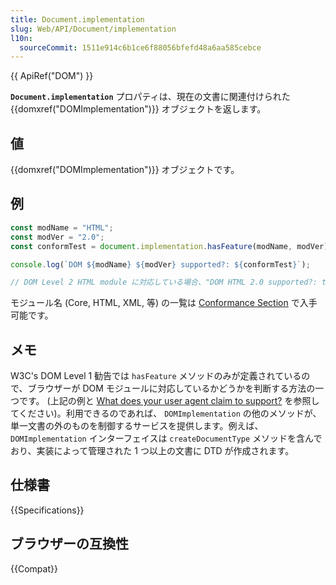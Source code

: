 ```yaml
---
title: Document.implementation
slug: Web/API/Document/implementation
l10n:
  sourceCommit: 1511e914c6b1ce6f88056bfefd48a6aa585cebce
---
```


{{ ApiRef("DOM") }}

**`Document.implementation`** プロパティは、現在の文書に関連付けられた {{domxref("DOMImplementation")}} オブジェクトを返します。

## 値

{{domxref("DOMImplementation")}} オブジェクトです。

## 例

```js
const modName = "HTML";
const modVer = "2.0";
const conformTest = document.implementation.hasFeature(modName, modVer);

console.log(`DOM ${modName} ${modVer} supported?: ${conformTest}`);

// DOM Level 2 HTML module に対応している場合、"DOM HTML 2.0 supported?: true" とアラート表示されます。
```

モジュール名 (Core, HTML, XML, 等) の一覧は [Conformance Section](https://www.w3.org/TR/DOM-Level-2-Core/introduction.html#ID-Conformance-h2) で入手可能です。

## メモ

W3C's DOM Level 1 勧告では `hasFeature` メソッドのみが定義されているので、ブラウザーが DOM モジュールに対応しているかどうかを判断する方法の一つです。 (上記の例と [What does your user agent claim to support?](https://www.w3.org/2003/02/06-dom-support.html) を参照してください)。利用できるのであれば、 `DOMImplementation` の他のメソッドが、単一文書の外のものを制御するサービスを提供します。例えば、 `DOMImplementation` インターフェイスは `createDocumentType` メソッドを含んでおり、実装によって管理された 1 つ以上の文書に DTD が作成されます。

## 仕様書

{{Specifications}}

## ブラウザーの互換性

{{Compat}}
